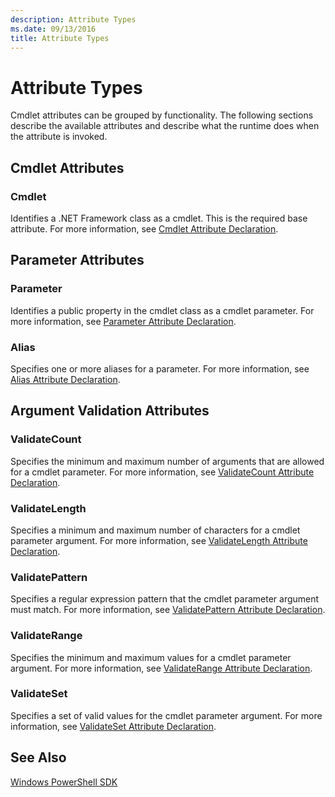 ```yaml
---
description: Attribute Types
ms.date: 09/13/2016
title: Attribute Types
---
```

# Attribute Types

Cmdlet attributes can be grouped by functionality.
The following sections describe the available attributes and describe what the runtime does when the attribute is invoked.

## Cmdlet Attributes

### Cmdlet

Identifies a .NET Framework class as a cmdlet.
This is the required base attribute.
For more information, see [Cmdlet Attribute Declaration](./cmdlet-attribute-declaration.md).

## Parameter Attributes

### Parameter

Identifies a public property in the cmdlet class as a cmdlet parameter.
For more information, see [Parameter Attribute Declaration](./parameter-attribute-declaration.md).

### Alias

Specifies one or more aliases for a parameter.
For more information, see [Alias Attribute Declaration](./alias-attribute-declaration.md).

## Argument Validation Attributes

### ValidateCount

Specifies the minimum and maximum number of arguments that are allowed for a cmdlet parameter.
For more information, see [ValidateCount Attribute Declaration](./validatecount-attribute-declaration.md).

### ValidateLength

Specifies a minimum and maximum number of characters for a cmdlet parameter argument.
For more information, see [ValidateLength Attribute Declaration](./validatelength-attribute-declaration.md).

### ValidatePattern

Specifies a regular expression pattern that the cmdlet parameter argument must match.
For more information, see [ValidatePattern Attribute Declaration](./validatepattern-attribute-declaration.md).

### ValidateRange

Specifies the minimum and maximum values for a cmdlet parameter argument.
For more information, see [ValidateRange Attribute Declaration](./validaterange-attribute-declaration.md).

### ValidateSet

Specifies a set of valid values for the cmdlet parameter argument.
For more information, see [ValidateSet Attribute Declaration](./validateset-attribute-declaration.md).

## See Also

[Windows PowerShell SDK](../windows-powershell-reference.md)
